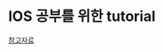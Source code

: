 # IOS 공부를 위한 tutorial
[참고자료](https://developer.apple.com/tutorials/swiftui/creating-and-combining-views)
